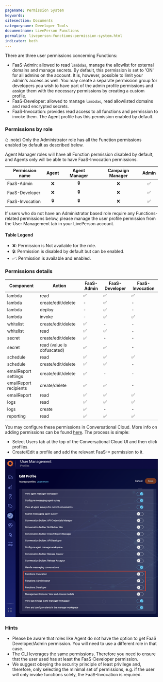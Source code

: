 ```yaml
---
pagename: Permission System
keywords:
sitesection: Documents
categoryname: Developer Tools
documentname: LivePerson Functions
permalink: liveperson-functions-permission-system.html
indicator: both
---
```


There are three user permissions concerning Functions:

* FaaS-Admin: allowed to read `lambdas`, manage the allowlist for external domains and manage secrets. By default, this permission is set to 'ON' for all admins on the account. It is, however, possible to limit your admin's access as well. You may create a separate permission group for developers you wish to have part of the admin profile permissions and assign them with the necessary permissions by creating a custom profile.
* FaaS-Developer: allowed to manage `lambdas`, read allowlisted domains and read encrypted secrets.
* FaaS-Invocation: provides read access to all functions and permission to invoke them. The Agent profile has this permission enabled by default.

### Permissions by role
{: .note}
Only the Administrator role has all the Function permissions enabled by default as described below.

Agent Manager roles will have all Function permission disabled by default, and Agents only will be able to have FaaS-Invocation permissions.

<table class="thinner" style="width: 100%">
<thead>
  <tr>
    <th>Permission name </th>
    <th  style="text-align: center; vertical-align: middle;">Agent</th>
    <th  style="text-align: center; vertical-align: middle;">Agent Manager</th>
    <th  style="text-align: center; vertical-align: middle;">Campaign Manager</th>
    <th  style="text-align: center; vertical-align: middle;">Admin</th>
  </tr>
</thead>
<tbody>
  <tr>
    <td>FaaS-Admin</td>
    <td style="text-align: center; vertical-align: middle;">❌</td>
    <td style="text-align: center; vertical-align: middle;">🔒</td>
    <td style="text-align: center; vertical-align: middle;">❌</td>
    <td style="text-align: center; vertical-align: middle;">✅</td>
  </tr>
    <tr>
    <td>FaaS-Developer</td>
    <td style="text-align: center; vertical-align: middle;">❌</td>
    <td style="text-align: center; vertical-align: middle;">🔒</td>
    <td style="text-align: center; vertical-align: middle;">❌</td>
    <td style="text-align: center; vertical-align: middle;">✅</td>
  </tr>
    <tr>
    <td>FaaS-Invocation</td>
    <td style="text-align: center; vertical-align: middle;">🔒</td>
    <td style="text-align: center; vertical-align: middle;">🔒</td>
    <td style="text-align: center; vertical-align: middle;">❌</td>
    <td style="text-align: center; vertical-align: middle;">✅</td>
  </tr>
  </tbody>
</table>

If users who do not have an Administrator based role require any Functions-related permissions below, please manage the user profile permission from the User Management tab in your LivePerson account.
#### Table Legend
* ❌: Permission is Not available for the role.
* 🔒: Permission is disabled by default but can be enabled.
* ✅: Permission is available and enabled.

### Permissions details

<table class="thinner" style="width: 100%">
<thead>
  <tr>
    <th>Component</th>
    <th>Action</th>
    <th>FaaS-Admin</th>
    <th>FaaS-Developer</th>
    <th>FaaS-Invocation</th>
  </tr>
</thead>
<tbody>
  <tr>
    <td>lambda</td>
    <td>read</td>
    <td>✅</td>
    <td>✅</td>
    <td>✅</td>
  </tr>
  <tr>
    <td>lambda</td>
    <td>create/edit/delete</td>
    <td>-</td>
    <td>✅</td>
    <td>-</td>
  </tr>
  <tr>
    <td>lambda</td>
    <td>deploy</td>
    <td>-</td>
    <td>✅</td>
    <td>-</td>
  </tr>
  <tr>
    <td>lambda</td>
    <td>invoke</td>
    <td>-</td>
    <td>✅</td>
    <td>✅</td>
  </tr>
  <tr>
    <td>whitelist</td>
    <td>create/edit/delete</td>
    <td>✅</td>
    <td>-</td>
    <td>-</td>
  </tr>
  <tr>
    <td>whitelist</td>
    <td>read</td>
    <td>✅</td>
    <td>✅</td>
    <td>-</td>
  </tr>
  <tr>
    <td>secret</td>
    <td>create/edit/delete</td>
    <td>✅</td>
    <td>-</td>
    <td>-</td>
  </tr>
 <tr>
    <td>secret</td>
    <td>read (value is obfuscated)</td>
    <td>✅</td>
    <td>✅</td>
    <td>-</td>
  </tr>
  <tr>
    <td>schedule</td>
    <td>read</td>
    <td>✅</td>
    <td>✅</td>
    <td>✅</td>
  </tr>
  <tr>
    <td>schedule</td>
    <td>create/edit/delete</td>
    <td>✅</td>
    <td>✅</td>
    <td>-</td>
  </tr>
  <tr>
    <td>emailReport settings</td>
    <td>create/edit/delete</td>
    <td>✅</td>
    <td>-</td>
    <td>-</td>
  </tr>
  <tr>
    <td>emailReport recipients</td>
    <td>create/delete</td>
    <td>✅</td>
    <td>✅</td>
    <td>-</td>
  </tr>
  <tr>
    <td>emailReport</td>
    <td>read</td>
    <td>✅</td>
    <td>✅</td>
    <td>✅</td>
  </tr>
   <tr>
    <td>logs</td>
    <td>read</td>
    <td>✅</td>
    <td>✅</td>
    <td>✅</td>
  </tr>
  <tr>
    <td>logs</td>
    <td>create</td>
    <td>✅</td>
    <td>-</td>
    <td>-</td>
  </tr>
  <tr>
    <td>reporting</td>
    <td>read</td>
    <td>✅</td>
    <td>✅</td>
    <td>✅</td>
  </tr>
</tbody>
</table>

You may configure these permissions in Conversational Cloud. More info on adding permissions can be found [here](https://knowledge.liveperson.com/admin-settings-permissions-profiles.html). The process is simple:

* Select Users tab at the top of the Conversational Cloud UI and then click profiles.
* Create/Edit a profile and add the relevant FaaS-* permission to it.

![FaaSPermissionSystem](img/functions/functions_permission_system.png)

### Hints

* Please be aware that roles like Agent do not have the option to get FaaS Developer/Admin permission. You will need to use a different role in that case.
* The [CLI](liveperson-functions-foundations-liveperson-functions-cli.html) leverages the same permissions. Therefore you need to ensure that the user used has at least the FaaS-Developer permission.
* We suggest obeying the security principle of least privilege and, therefore, only selecting the minimal set of permissions, e.g. if the user will only invoke functions solely, the FaaS-Invocation is required.
